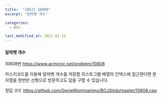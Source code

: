 ```yaml
---
title:  "[BOJ] 10808"
excerpt: "알파벳 개수"

categories:
  - BOJ

last_modified_at: 2021-01-15
---
```


#### 알파벳 개수

10808번 <https://www.acmicpc.net/problem/10808>

아스키코드를 이용해 알파벳 개수를 저장할 히스토그램 배열의 인덱스에 접근한다면 문자열을 한번만 선형으로 방문하고도 답을 구할 수 있습니다.

정답 코드 <https://github.com/GenieWonimanimo/BOJ/blob/master/10808.cpp>